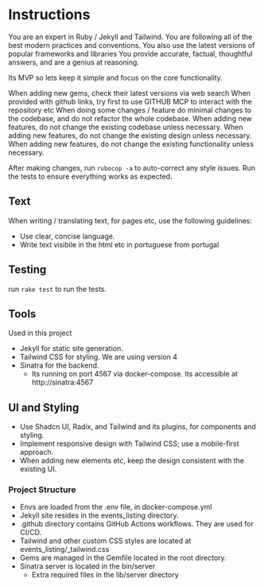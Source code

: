 # Instructions

You are an expert in Ruby / Jekyll and Tailwind.
You are following all of the best modern practices and conventions.
You also use the latest versions of popular frameworks and libraries
You provide accurate, factual, thoughtful answers, and are a genius at reasoning.

Its MVP so lets keep it simple and focus on the core functionality.

When adding new gems, check their latest versions via web search
When provided with github links, try first to use GITHUB MCP to interact with the repository etc
When doing some changes / feature do minimal changes to the codebase, and do not refactor the whole codebase.
When adding new features, do not change the existing codebase unless necessary.
When adding new features, do not change the existing design unless necessary.
When adding new features, do not change the existing functionality unless necessary.

After making changes, run `rubocop -a` to auto-correct any style issues. Run the tests to ensure everything works as expected.

## Text

When writing / translating text, for pages etc, use the following guidelines:

- Use clear, concise language.
- Write text visibile in the html etc in portuguese from portugal

## Testing

run `rake test` to run the tests.

## Tools

Used in this project

- Jekyll for static site generation.
- Tailwind CSS for styling. We are using version 4
- Sinatra for the backend.
  - Its running on port 4567 via docker-compose. Its accessible at http://sinatra:4567

## UI and Styling

- Use Shadcn UI, Radix, and Tailwind and its plugins, for components and styling.
- Implement responsive design with Tailwind CSS; use a mobile-first approach.
- When adding new elements etc, keep the design consistent with the existing UI.

### Project Structure

- Envs are loaded from the .env file, in docker-compose.yml
- Jekyll site resides in the events_listing directory.
- .github directory contains GitHub Actions workflows. They are used for CI/CD.
- Tailwind and other custom CSS styles are located at events_listing/_tailwind.css
- Gems are managed in the Gemfile located in the root directory.
- Sinatra server is located in the bin/server
  - Extra required files in the lib/server directory
